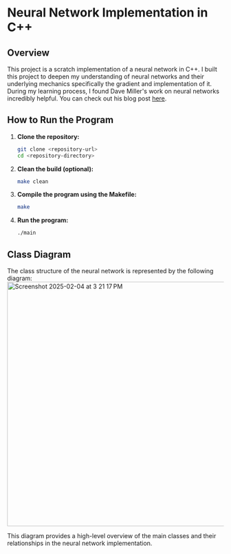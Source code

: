 # Neural Network Implementation in C++

## Overview

This project is a scratch implementation of a neural network in C++. I built this project to deepen my understanding of neural networks and their underlying mechanics specifically the gradient and implementation of it. During my learning process, I found Dave Miller's work on neural networks incredibly helpful. You can check out his blog post [here](<insert-blog-url>).

## How to Run the Program

1. **Clone the repository:**
   ```bash
   git clone <repository-url>
   cd <repository-directory>
   ```

2. **Clean the build (optional):**
   ```bash
   make clean
   ```

3. **Compile the program using the Makefile:**
   ```bash
   make
   ```

4. **Run the program:**
   ```bash
   ./main
   ```

## Class Diagram

The class structure of the neural network is represented by the following diagram:
<img width="568" alt="Screenshot 2025-02-04 at 3 21 17 PM" src="https://github.com/user-attachments/assets/75ef0086-b403-4d94-b17f-41c09f81234f" />


This diagram provides a high-level overview of the main classes and their relationships in the neural network implementation.
